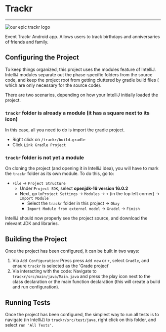 # Trackr

--------------------------

![our epic trackr logo](https://i.imgur.com/CqHlNde.png)

Event Trackr Android app. Allows users to track birthdays and anniversaries of friends and family. 

## Configuring the Project

To keep things organized, this project uses the modules feature of IntelliJ. IntelliJ modules separate out the
phase-specific folders from the source code, and keep the project root from getting cluttered by gradle build files (
which are only necessary for the source code).

There are two scenarios, depending on how your IntelliJ initially loaded the project.

### `trackr` folder is already a module (it has a square next to its icon)

In this case, all you need to do is import the gradle project.

- Right click on `/trackr/build.gradle`
- Click `Link Gradle Project`

### `trackr` folder is not yet a module

On cloning the project (and opening it in IntelliJ idea), you will have to mark the `trackr` folder as its own module. 
To do this, go to:

- `File` -> `Project Structure`
   - Under `Project SDK`, select **openjdk-16 version 16.0.2**
   - Next, go to`Project Settings` -> `Modules` -> `+` (in the top left corner) -> `Import Module`
      - Select the `trackr` folder in this project -> `Okay`
      - `Import Module from externel model` -> `Gradel` -> `Finish`

IntelliJ should now properly see the project source, and download the relevant JDK and libraries.

## Building the Project

Once the project has been configured, it can be built in two ways:

1. Via `Add Configuration`: Press press `Add new` or `+`, select `Gradle`, and ensure `trackr` is selected as the 'Grade
   project'
2. Via interacting with the code: Navigate to `trackr/src/main/java/Main.java` and press the play icon next to the class
   declaration or the main function declaration (this will create a build and run configuration).

## Running Tests

Once the project has been configured, the simplest way to run all tests is to navigate (in IntelliJ)
to `trackr/src/test/java`, right click on this folder, and select `run 'All Tests'`.